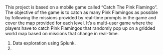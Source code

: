 This project is based on a mobile game called “Catch The Pink Flamingo”. 
The objective of the game is to catch as many Pink Flamingos as possible by following the missions provided by real-time prompts in the game and cover the map provided for each level. It’s a multi-user game where the players have to catch Pink Flamingos that randomly pop up on a gridded world map based on missions that change in real-time. 

1. Data exploration using Splunk.
2. 
